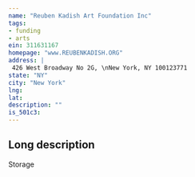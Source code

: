 ```yaml
---
name: "Reuben Kadish Art Foundation Inc"
tags:
- funding
- arts
ein: 311631167
homepage: "www.REUBENKADISH.ORG"
address: |
 426 West Broadway No 2G, \nNew York, NY 100123771
state: "NY"
city: "New York"
lng: 
lat: 
description: ""
is_501c3: 
---
```


## Long description

Storage
